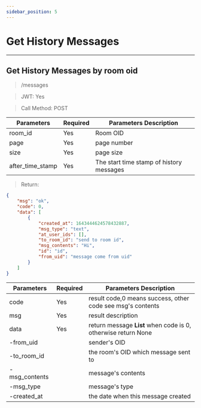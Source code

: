 ```yaml
---
sidebar_position: 5
---
```


# Get History Messages
___
## Get History Messages by room oid
> /messages

> JWT: Yes

> Call Method: POST

| Parameters | Required |  Parameters Description|
| ------------- | ------------- |--------|
| room_id  | Yes  |  Room OID  |
| page  | Yes  |  page number  |
| size  | Yes  |  page size  |
| after_time_stamp  | Yes  | The start time stamp of history messages |

> Return:

```json
{
    "msg": "ok",
    "code": 0,
    "data": [
        {
            "created_at": 1643444624578432887,
            "msg_type": "text",
            "at_user_ids": [],
            "to_room_id": "send to room id",
            "msg_contents": "Hi",
            "id": "id",
            "from_uid": "message come from uid"
        }
    ]
}
```

| Parameters  | Required |  Parameters Description|
| ------------- | ------------- |--------|
| code  | Yes  |  result code,0 means success, other code see msg's contents  |
| msg  | Yes  | result description   |
| data  | Yes  | return message **List** when code is 0, otherwise return None |
| -from_uid  |   | sender's OID |
| -to_room_id  |   | the room's OID which message sent to |
| -msg_contents  |   | message's contents |
| -msg_type  |   | message's type |
| -created_at  |   | the date when this message created |
